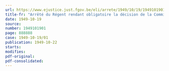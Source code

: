 ```yaml
---
url: https://www.ejustice.just.fgov.be/eli/arrete/1949/10/19/1949101901/justel
title-fr: "Arrêté du Régent rendant obligatoire la décision de la Commission paritaire nationale de l'Industrie de la Construction en date du 23 septembre 1949"
date: 1949-10-19
source:
number: 1949101901
page: 888888
case: 1949-10-19/01
publication: 1949-10-22
starts:
modifies:
pdf-original:
pdf-consolidated:
---
```


